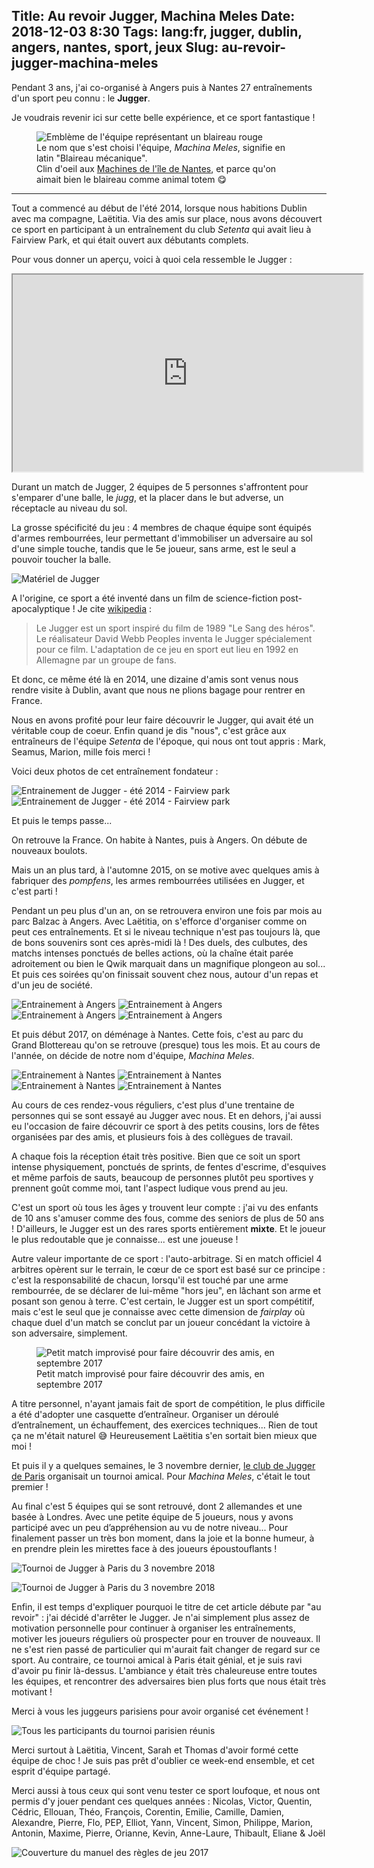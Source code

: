 Title: Au revoir Jugger, Machina Meles
Date: 2018-12-03 8:30
Tags: lang:fr, jugger, dublin, angers, nantes, sport, jeux
Slug: au-revoir-jugger-machina-meles
---

Pendant 3 ans, j'ai co-organisé à Angers puis à Nantes 27 entraînements d'un sport peu connu&nbsp;: le&nbsp;**Jugger**.

Je voudrais revenir ici sur cette belle expérience, et ce sport fantastique !

<figure>
  <img alt="Emblème de l'équipe représentant un blaireau rouge" src="images/2018/11/embleme-machina-meles.jpg">
  <figcaption>Le nom que s'est choisi l'équipe, <em>Machina Meles</em>, signifie en latin "Blaireau mécanique".
  <br>
  Clin d'oeil aux <a href="https://www.lesmachines-nantes.fr">Machines de l'île de Nantes</a>,
  et parce qu'on aimait bien le blaireau comme animal totem 😋</figcaption>
</figure>

---

Tout a commencé au début de l'été 2014, lorsque nous habitions Dublin avec ma compagne, Laëtitia.
Via des amis sur place, nous avons découvert ce sport en participant à un entraînement du club _Setenta_ qui avait lieu à Fairview Park,
et qui était ouvert aux débutants complets.

Pour vous donner un aperçu, voici à quoi cela ressemble le Jugger :

<iframe width="560" height="315" src="https://www.youtube.com/embed/S3S2s0Xn3NQ?start=36" allow="encrypted-media; picture-in-picture" allowfullscreen></iframe>

Durant un match de Jugger, 2 équipes de 5 personnes s'affrontent pour s'emparer d'une balle, le _jugg_,
et la placer dans le but adverse, un réceptacle au niveau du sol.

La grosse spécificité du jeu : 4 membres de chaque équipe sont équipés d'armes rembourrées,
leur permettant d'immobiliser un adversaire au sol d'une simple touche,
tandis que le 5e joueur, sans arme, est le seul a pouvoir toucher la balle.

![Matériel de Jugger](images/2018/11/Jugger_Matériel.png)

A l'origine, ce sport a été inventé dans un film de science-fiction post-apocalyptique !
Je cite [wikipedia](https://fr.wikipedia.org/wiki/Jugger) :

> Le Jugger est un sport inspiré du film de 1989 "Le Sang des héros".
> Le réalisateur David Webb Peoples inventa le Jugger spécialement pour ce film.
> L'adaptation de ce jeu en sport eut lieu en 1992 en Allemagne par un groupe de fans.

Et donc, ce même été là en 2014, une dizaine d'amis sont venus nous rendre visite à Dublin,
avant que nous ne plions bagage pour rentrer en France.

Nous en avons profité pour leur faire découvrir le Jugger, qui avait été un véritable coup de coeur.
Enfin quand je dis "nous", c'est grâce aux entraîneurs de l'équipe _Setenta_ de l'époque, qui nous ont tout appris&nbsp;:
Mark, Seamus, Marion, mille fois merci !

Voici deux   photos de cet entraînement fondateur :

<div class="uk-grid">
  <img class="uk-width-1-1 uk-width-small-1-2" alt="Entrainement de Jugger - été 2014 - Fairview park" src="images/2018/11/P1020849.JPG">
  <img class="uk-width-1-1 uk-width-small-1-2" alt="Entrainement de Jugger - été 2014 - Fairview park" src="images/2018/11/JuggerInDublinFairviewPark.JPG">
</div>

Et puis le temps passe...

On retrouve la France. On habite à Nantes, puis à Angers. On débute de nouveaux boulots.

Mais un an plus tard, à l'automne 2015, on se motive avec quelques amis à fabriquer des _pompfens_,
les armes rembourrées utilisées en Jugger, et c'est parti !

Pendant un peu plus d'un an, on se retrouvera environ une fois par mois au parc Balzac à Angers.
Avec Laëtitia, on s'efforce d'organiser comme on peut ces entraînements.
Et si le niveau technique n'est pas toujours là, que de bons souvenirs sont ces après-midi là !
Des duels, des culbutes, des matchs intenses ponctués de belles actions, où la chaîne était parée adroitement
ou bien le Qwik marquait dans un magnifique plongeon au sol...
Et puis ces soirées qu'on finissait souvent chez nous, autour d'un repas et d'un jeu de société.

<div class="uk-grid">
  <img class="uk-width-1-1 uk-width-small-1-2" alt="Entrainement à Angers" src="images/2018/11/DSC00194.JPG">
  <img class="uk-width-1-1 uk-width-small-1-2" alt="Entrainement à Angers" src="images/2018/11/DSC00200.JPG">
  <img class="uk-width-1-1 uk-width-small-1-2" alt="Entrainement à Angers" src="images/2018/11/P1030987.JPG">
  <img class="uk-width-1-1 uk-width-small-1-2" alt="Entrainement à Angers" src="images/2018/11/P1040008.JPG">
</div>

Et puis début 2017, on déménage à Nantes. Cette fois, c'est au parc du Grand Blottereau qu'on se retrouve (presque) tous les mois.
Et au cours de l'année, on décide de notre nom d'équipe, _Machina Meles_.

<div class="uk-grid">
  <img class="uk-width-1-1 uk-width-small-1-2" alt="Entrainement à Nantes" src="images/2018/11/chain_vs_shield_02.JPG">
  <img class="uk-width-1-1 uk-width-small-1-2" alt="Entrainement à Nantes" src="images/2018/11/eliot_vs_laetitia_01.JPG">
  <img class="uk-width-1-1 uk-width-small-1-2" alt="Entrainement à Nantes" src="images/2018/11/eliot_vs_lucas_02.JPG">
  <img class="uk-width-1-1 uk-width-small-1-2" alt="Entrainement à Nantes" src="images/2018/11/eliot_vs_lucas_05.JPG">
</div>

Au cours de ces rendez-vous réguliers, c'est plus d'une trentaine de personnes qui se sont essayé au Jugger avec nous.
Et en dehors, j'ai aussi eu l'occasion de faire découvrir ce sport à des petits cousins,
lors de fêtes organisées par des amis, et plusieurs fois à des collègues de travail.

A chaque fois la réception était très positive.
Bien que ce soit un sport intense physiquement, ponctués de sprints, de fentes d'escrime, d'esquives et même parfois de sauts,
beaucoup de personnes plutôt peu sportives y prennent goût comme moi,
tant l'aspect ludique vous prend au jeu.

C'est un sport où tous les âges y trouvent leur compte : j'ai vu des enfants de 10 ans s'amuser comme des fous,
comme des seniors de plus de 50 ans !
D'ailleurs, le Jugger est un des rares sports entièrement **mixte**.
Et le joueur le plus redoutable que je connaisse... est une joueuse !

Autre valeur importante de ce sport : l'auto-arbitrage.
Si en match officiel 4 arbitres opèrent sur le terrain,
le cœur de ce sport est basé sur ce principe :
c'est la responsabilité de chacun, lorsqu'il est touché par une arme rembourrée,
de se déclarer de lui-même "hors jeu", en lâchant son arme et posant son genou à terre.
C'est certain, le Jugger est un sport compétitif, mais c'est le seul que je connaisse
avec cette dimension de _fairplay_ où chaque duel d'un match se conclut par un joueur concédant la victoire à son adversaire,
simplement.

<figure>
  <img alt="Petit match improvisé pour faire découvrir des amis, en septembre 2017" src="images/2018/11/21125793_10214732289961290_4233492605833704924_o.jpg">
  <figcaption>Petit match improvisé pour faire découvrir des amis, en septembre 2017</figcaption>
</figure>

A titre personnel, n'ayant jamais fait de sport de compétition, le plus difficile a été d'adopter une casquette d’entraîneur.
Organiser un déroulé d’entraînement, un échauffement, des exercices techniques... Rien de tout ça ne m'était naturel 😅
Heureusement Laëtitia s'en sortait bien mieux que moi !

Et puis il y a quelques semaines, le 3 novembre dernier, [le club de Jugger de Paris](https://www.facebook.com/JuggerParis/)
organisait un tournoi amical. Pour _Machina Meles_, c'était le tout premier !

Au final c'est 5 équipes qui se sont retrouvé, dont 2 allemandes et une basée à Londres.
Avec une petite équipe de 5 joueurs, nous y avons participé avec un peu d’appréhension au vu de notre niveau...
Pour finalement passer un très bon moment, dans la joie et la bonne humeur,
à en prendre plein les mirettes face à des joueurs époustouflants !

![Tournoi de Jugger à Paris du 3 novembre 2018](images/2018/11/DSC_0180.jpg)

![Tournoi de Jugger à Paris du 3 novembre 2018](images/2018/11/DSC_0199.jpg)

Enfin, il est temps d'expliquer pourquoi le titre de cet article débute par "au revoir" :
j'ai décidé d'arrêter le Jugger.
Je n'ai simplement plus assez de motivation personnelle pour continuer à organiser les entraînements,
motiver les joueurs réguliers où prospecter pour en trouver de nouveaux.
Il ne s'est rien passé de particulier qui m'aurait fait changer de regard sur ce sport.
Au contraire, ce tournoi amical à Paris était génial, et je suis ravi d'avoir pu finir là-dessus.
L'ambiance y était très chaleureuse entre toutes les équipes, et rencontrer des adversaires bien plus forts que nous était très motivant !

Merci à vous les juggeurs parisiens pour avoir organisé cet événement !

![Tous les participants du tournoi parisien réunis](images/2018/11/DSC_0397-ANIMATION.gif)

Merci surtout à Laëtitia, Vincent, Sarah et Thomas d'avoir formé cette équipe de choc !
Je suis pas prêt d'oublier ce week-end ensemble, et cet esprit d'équipe partagé.

Merci aussi à tous ceux qui sont venu tester ce sport loufoque,
et nous ont permis d'y jouer pendant ces quelques années :
Nicolas, Victor, Quentin, Cédric, Ellouan, Théo, François, Corentin, Emilie, Camille, Damien, Alexandre, Pierre, Flo, PEP, Elliot, Yann, Vincent, Simon, Philippe, Marion, Antonin, Maxime, Pierre, Orianne, Kevin, Anne-Laure, Thibault, Eliane & Joël

![Couverture du manuel des règles de jeu 2017](images/2018/11/jugger-rulebook-cover.png)

<style>
article p {
    font-size: 1.2rem;
    line-height: 1.5rem;
}
article iframe, article img {
    display: block;
    margin: 3rem auto;
    max-height: 25rem;
}
article figcaption {
    margin-top: -2rem;
    margin-bottom: 3rem;
}
article hr { margin: 5rem 0; }
</style>
<script>
    document.querySelectorAll('article img').forEach(img => {
        let a = document.createElement('a');
        img.parentNode.prepend(a);
        a.appendChild(img);
        a.href = img.src;
        a.target = '_blank';
        a.className = img.className;
        img.className = '';
    })
</script>
